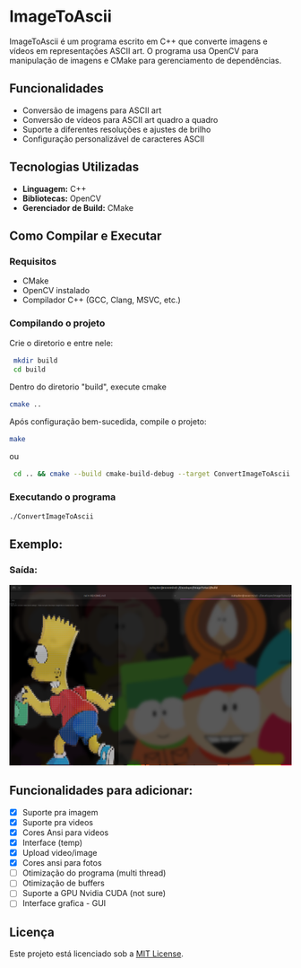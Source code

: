 # ImageToAscii

ImageToAscii é um programa escrito em C++ que converte imagens e vídeos em representações ASCII art. O programa usa OpenCV para manipulação de imagens e CMake para gerenciamento de dependências.

## Funcionalidades
- Conversão de imagens para ASCII art
- Conversão de vídeos para ASCII art quadro a quadro
- Suporte a diferentes resoluções e ajustes de brilho
- Configuração personalizável de caracteres ASCII

## Tecnologias Utilizadas
- **Linguagem:** C++
- **Bibliotecas:** OpenCV
- **Gerenciador de Build:** CMake

## Como Compilar e Executar
### Requisitos
- CMake
- OpenCV instalado
- Compilador C++ (GCC, Clang, MSVC, etc.)

### Compilando o projeto

Crie o diretorio e entre nele:
```sh
 mkdir build
 cd build

```
Dentro do diretorio "build", execute cmake 
```sh
cmake ..

```

Após configuração bem-sucedida, compile o projeto:
```sh
make

```

ou

```sh
 cd .. && cmake --build cmake-build-debug --target ConvertImageToAscii -j $(nproc)

```

### Executando o programa

```sh
./ConvertImageToAscii
```

## Exemplo:
### Saída: 
![Foto de exemplo](./pics/exampleImage.png)

## Funcionalidades para adicionar:
- [x] Suporte pra imagem
- [x] Suporte pra videos
- [x] Cores Ansi para videos
- [x] Interface (temp)
- [x] Upload video/image
- [x] Cores ansi para fotos
- [ ] Otimização do programa (multi thread)
- [ ] Otimização de buffers
- [ ] Suporte a GPU Nvidia CUDA (not sure)
- [ ] Interface grafica - GUI

## Licença
Este projeto está licenciado sob a [MIT License](LICENSE).



